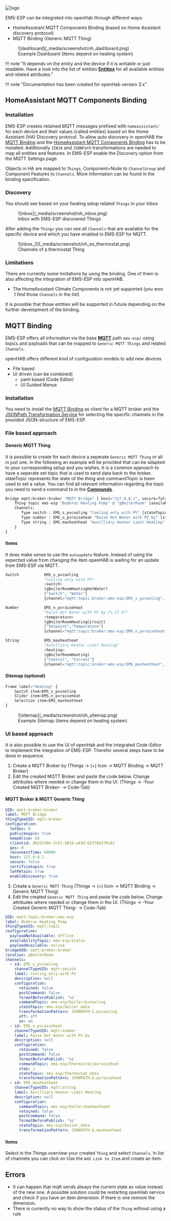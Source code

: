 ![logo](_media/logo/openhab-logo.png)

EMS-ESP can be integrated into openHab through different ways:

- HomeAssistant MQTT Components Binding (based on Home Assistant discovery protocol)
- MQTT Binding (Generic MQTT Thing)

<figure markdown>
  ![dashboard](_media/screenshot/oh_dashboard.png)
  <figcaption>Example Dashboard (items depend on heating system)
</figcaption>
</figure>

!!! note "It depends on the entity and the device if it is writable or just readable. Have a look into the list of entities [**Entities**](All-Devices) for all available entities and related attributes."

!!! note "Documentation has been created for openHab version 3.x"

## HomeAssistant MQTT Components Binding

### Installation

EMS-ESP creates retained MQTT messages prefixed with `homeassistant/` for each device and their values (called entities) based on the Home Assistant (HA) Discovery protocol. To allow auto discovery in openHAB the [MQTT Binding](https://www.openhab.org/addons/bindings/mqtt/) and the [HomeAssistant MQTT Components Binding](https://www.openhab.org/addons/bindings/mqtt.homeassistant/) has to be installed. Additionally `JINJA` and `JSONPath` transformations are needed to map all entities and features. In EMS-ESP enable the Discovery option from the MQTT Settings page.

Objects in HA are mapped to `Things`, Component+Node to `ChannelGroup` and Component Features to `Channels`. More information can be found in the binding specification.

### Discovery

You should see based on your heating setup related `Things` in your Inbox

<figure markdown>
  ![inbox](_media/screenshot/oh_inbox.png)
  <figcaption>Inbox with EMS-ESP discovered Things
</figcaption>
</figure>

After adding the `Things` you can see all `Channels` that are available for the specific device and which you have enabled in EMS-ESP for MQTT.

<figure markdown>
  ![inbox_2](_media/screenshot/oh_ex_thermostat.png)
  <figcaption>Channels of a thermostat Thing
</figcaption>
</figure>

### Limitations

There are currently some limitations by using the binding. One of them is also affecting the integration of EMS-ESP into openHAB.

- The HomeAssistant Climate Components is not yet supported (you won´t find those `Channels` in the list)

It is possible that those entities will be supported in future depending on the further development of the binding.

## MQTT Binding

EMS-ESP offers all information via the base [**MQTT**](Commands#mqtt) path `ems-esp/` using topics and payloads that can be mapped to `Generic MQTT Things` and related `Channels`.

openHAB offers different kind of configuration models to add new devices

- File based
- UI driven (can be combined)
  - yaml based (Code Editor)
  - UI Guided Menus

### Installation

You need to install the [MQTT Binding](https://www.openhab.org/addons/bindings/mqtt/) as client for a MQTT broker and the [JSONPath Transformation Service](https://www.openhab.org/addons/transformations/jsonpath/) for selecting the specific channels in the provided JSON-structure of EMS-ESP.

### File based approach

#### Generic MQTT Thing

It is possible to create for each device a seperate `Generic MQTT Thing` or all in just one. In the following an example will be provided that can be adapted to your corresponding setup and you wishes. It is a common approach to have a seperate set topic that is used to send data back to the broker. stateTopic represents the state of the thing and commandTopic is been used to set a value. You can find all relevant information regarding the topic you need to send a command to in the [**Commands**](Commands#mqtt).

```python title="things/mqtt.things"
Bridge mqtt:broker:broker "MQTT Bridge" [ host="127.0.0.1", secure=false ]{
    Thing topic ems-esp "Buderus Heating Pump" @ "gBoilerRoom" [availabilityTopic="ems-esp/status", payloadAvailable="online", payloadNotAvailable="offline"]{
    Channels:
       Type switch : EMS_s_pvcooling "Cooling only with PV" [stateTopic="ems-esp/boiler_data", commandTopic="ems-esp/boiler/pvcooling", ON="ON", OFF="OFF", transformationPattern="JSONPATH:$.pvcooling"]
       Type number : EMS_n_pvraiseheat "Raise Hot Water with PV by" [stateTopic="ems-esp/thermostat_data", commandTopic="ems-esp/thermostat/pvraiseheat", transformationPattern="JSONPATH:$.pvraiseheat"]
       Type string : EMS_maxheatheat "Auxilliary Heater Limit Heating" [stateTopic="ems-esp/boiler_data", commandTopic="ems-esp/boiler/maxheatheat", transformationPattern="JSONPATH:$.maxheatheat"]
    }
}
```

#### Items

It does make sense to use the `autoupdate` feature. Instead of using the expected value from changing the item openHAB is waiting for an update from EMS-ESP via MQTT.

```python title="items/ems-esp.items"
Switch           EMS_s_pvcooling
                 "Cooling only with PV"
                 <switch>
                 (gBoilerRoomHeatingHotWater)
                 ["Switch", "Water"]
                 {channel="mqtt:topic:broker:ems-esp:EMS_s_pvcooling", autoupdate="false"}

Number           EMS_n_pvraiseheat
                 "Raise Hot Water with PV by [%.1f K]"
                 <temperature>
                 (gBoilerRoomHeatingCircuit)
                 ["Setpoint","Temperature"]
                 {channel="mqtt:topic:broker:ems-esp:EMS_n_pvraiseheat", autoupdate="false", listWidget="oh-stepper-item"[min=0, max=5, step=1]}

String           EMS_maxheatheat
                 "Auxilliary Heater Limit Heating"
                 <heating>
                 (gBoilerRoomHeating)
                 ["Control", "Current"]
                 {channel="mqtt:topic:broker:ems-esp:EMS_maxheatheat", autoupdate="false", stateDescription=""[options="0=0 KW,1=2 kW,2=3 kW,3=4 kW,4=6 kW,5=9 kW"]}
```

#### Sitemap (optional)

```python title="sitemaps/home.sitemap"
Frame label="Heating" {
    Switch item=EMS_s_pvcooling
    Slider item=EMS_n_pvraiseheat
    Selection item=EMS_maxheatheat
}
```

<figure markdown>
  ![sitemap](_media/screenshot/oh_sitemap.png)
  <figcaption>Example Sitemap (items depend on heating system)
</figcaption>
</figure>

### UI based approach

It is also possible to use the UI of openHab and the integrated Code-Editor to implement the integration of EMS-ESP. Therefor several steps have to be done in sequence.

1. Create a MQTT Broker by (Things -> (+) Icon -> MQTT Binding -> MQTT Broker)
2. Edit the created MQTT Broker and paste the code below. Change attributes where needed or change them in the UI. (Things -> -Your Created MQTT Broker- -> Code-Tab)

#### MQTT Broker & MQTT Generic Thing

```yaml title="MQTT Broker"
UID: mqtt:broker:broker
label: MQTT Bridge
thingTypeUID: mqtt:broker
configuration:
  lwtQos: 0
  publickeypin: true
  keepAlive: 60
  clientid: d825330e-3c51-4818-a43d-62778d379c83
  qos: 0
  reconnectTime: 60000
  host: 127.0.0.1
  secure: false
  certificatepin: true
  lwtRetain: true
  enableDiscovery: true
```

3. Create a `Generic MQTT Thing` (Things -> (+) Icon -> MQTT Binding -> Generic MQTT Thing)
4. Edit the created `Generic MQTT Thing` and paste the code below. Change attributes where needed or change them in the UI. (Things -> -Your Created Generic MQTT Thing- -> Code-Tab)

```yaml title="Generic MQTT Thing"
UID: mqtt:topic:broker:ems-esp
label: Buderus Heating Pump
thingTypeUID: mqtt:topic
configuration:
  payloadNotAvailable: offline
  availabilityTopic: ems-esp/status
  payloadAvailable: online
bridgeUID: mqtt:broker:broker
location: gBoilerRoom
channels:
  - id: EMS_s_pvcooling
    channelTypeUID: mqtt:switch
    label: Cooling only with PV
    description: null
    configuration:
      retained: false
      postCommand: false
      formatBeforePublish: '%s'
      commandTopic: ems-esp/boiler/pvcooling
      stateTopic: ems-esp/boiler_data
      transformationPattern: JSONPATH:$.pvcooling
      off: off
      on: on
  - id: EMS_n_pvraiseheat
    channelTypeUID: mqtt:number
    label: Raise Hot Water with PV by
    description: null
    configuration:
      retained: false
      postCommand: false
      formatBeforePublish: '%s'
      commandTopic: ems-esp/thermostat/pvraiseheat
      step: 1
      stateTopic: ems-esp/thermostat_data
      transformationPattern: JSONPATH:$.pvraiseheat
  - id: EMS_maxheatheat
    channelTypeUID: mqtt:string
    label: Auxilliary Heater Limit Heating
    description: null
    configuration:
      commandTopic: ems-esp/boiler/maxheatheat
      retained: false
      postCommand: false
      formatBeforePublish: '%s'
      stateTopic: ems-esp/boiler_data
      transformationPattern: JSONPATH:$.maxheatheat
```

#### Items

Select in the Things overview your created `Thing` and select `Channels`. In list of channels you can click on Use the `Add Link to Item` and create an item.

## Errors

- It can happen that mqtt sends always the current state as value instead of the new one. A possible solution could be restarting openHab service and check if you have an item dimension. If there is one remove the dimension.
- There is currently no way to show the status of the `Thing` without using a rule
